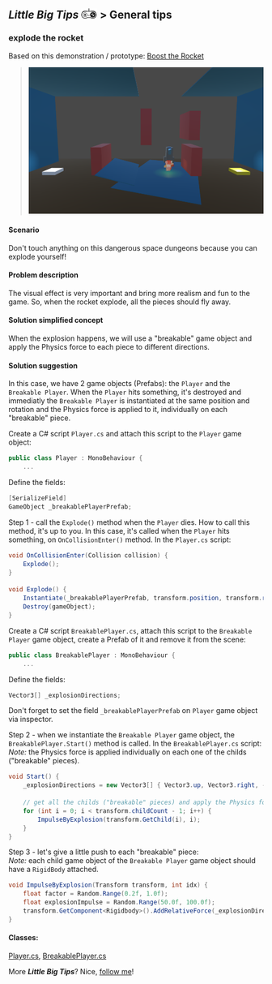 ## _**Little Big Tips**_ ![Joystick](https://raw.githubusercontent.com/alissin/alissin.github.io/master/images/joystick.png) > General tips

### explode the rocket

Based on this demonstration / prototype: [Boost the Rocket](https://simmer.io/@alissin/boost-the-rocket)

> ![Boost the Rocket](https://raw.githubusercontent.com/alissin/alissin.github.io/master/demonstration-projects/boost-the-rocket.png)

#### Scenario
Don't touch anything on this dangerous space dungeons because you can explode yourself!

#### Problem description
The visual effect is very important and bring more realism and fun to the game. So, when the rocket explode, all the pieces should fly away.

#### Solution simplified concept
When the explosion happens, we will use a "breakable" game object and apply the Physics force to each piece to different directions.

#### Solution suggestion
In this case, we have 2 game objects (Prefabs): the `Player` and the `Breakable Player`. When the `Player` hits something, it's destroyed and immediatly the `Breakable Player` is instantiated at the same position and rotation and the Physics force is applied to it, individually on each "breakable" piece.

Create a C# script `Player.cs` and attach this script to the `Player` game object:

```csharp
public class Player : MonoBehaviour {
    ...
```

Define the fields:

```csharp
[SerializeField]
GameObject _breakablePlayerPrefab;
```

Step 1 - call the `Explode()` method when the `Player` dies. How to call this method, it's up to you. In this case, it's called when the `Player` hits something, on `OnCollisionEnter()` method. In the `Player.cs` script:

```csharp
void OnCollisionEnter(Collision collision) {
    Explode();
}

void Explode() {
    Instantiate(_breakablePlayerPrefab, transform.position, transform.rotation);
    Destroy(gameObject);
}
```

Create a C# script `BreakablePlayer.cs`, attach this script to the `Breakable Player` game object, create a Prefab of it and remove it from the scene:

```csharp
public class BreakablePlayer : MonoBehaviour {
    ...
```

Define the fields:

```csharp
Vector3[] _explosionDirections;
```

Don't forget to set the field `_breakablePlayerPrefab` on `Player` game object via inspector.

Step 2 - when we instantiate the `Breakable Player` game object, the `BreakablePlayer.Start()` method is called. In the `BreakablePlayer.cs` script:<br/>
_Note:_ the Physics force is applied individually on each one of the childs ("breakable" pieces).

```csharp
void Start() {
    _explosionDirections = new Vector3[] { Vector3.up, Vector3.right, -Vector3.one };

    // get all the childs ("breakable" pieces) and apply the Physics force individually on each one
    for (int i = 0; i < transform.childCount - 1; i++) {
        ImpulseByExplosion(transform.GetChild(i), i);
    }
}
```

Step 3 - let's give a little push to each "breakable" piece:<br/>
_Note:_ each child game object of the `Breakable Player` game object should have a `RigidBody` attached.

```csharp
void ImpulseByExplosion(Transform transform, int idx) {
    float factor = Random.Range(0.2f, 1.0f);
    float explosionImpulse = Random.Range(50.0f, 100.0f);
    transform.GetComponent<Rigidbody>().AddRelativeForce(_explosionDirections[idx % _explosionDirections.Length] * factor * explosionImpulse, ForceMode.Impulse);
}
```

#### Classes:
[Player.cs](./Player.cs), [BreakablePlayer.cs](.BreakablePlayer.cs)

More _**Little Big Tips**_? Nice, [follow me](https://github.com/alissin/little-big-tips)!